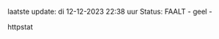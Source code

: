 laatste update: 
di 12-12-2023 22:38   uur 
Status: FAALT - geel - 
<div class="service Y">httpstat</div>